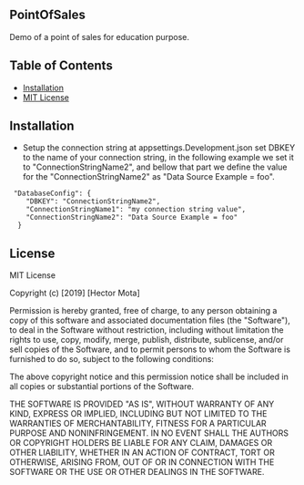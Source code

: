 ## PointOfSales
Demo of a point of sales for education purpose.

## Table of Contents

- [Installation](#installation)
- [MIT License](#License)


## Installation

- Setup the connection string at appsettings.Development.json set DBKEY to the name of your connection string, in the following example we set it to "ConnectionStringName2", and bellow that part we define the value for the "ConnectionStringName2" as "Data Source Example = foo". 

```
 "DatabaseConfig": {
    "DBKEY": "ConnectionStringName2",
    "ConnectionStringName1": "my connection string value",
    "ConnectionStringName2": "Data Source Example = foo"
  }  
```


## License

MIT License

Copyright (c) [2019] [Hector Mota]

Permission is hereby granted, free of charge, to any person obtaining a copy
of this software and associated documentation files (the "Software"), to deal
in the Software without restriction, including without limitation the rights
to use, copy, modify, merge, publish, distribute, sublicense, and/or sell
copies of the Software, and to permit persons to whom the Software is
furnished to do so, subject to the following conditions:

The above copyright notice and this permission notice shall be included in all
copies or substantial portions of the Software.

THE SOFTWARE IS PROVIDED "AS IS", WITHOUT WARRANTY OF ANY KIND, EXPRESS OR
IMPLIED, INCLUDING BUT NOT LIMITED TO THE WARRANTIES OF MERCHANTABILITY,
FITNESS FOR A PARTICULAR PURPOSE AND NONINFRINGEMENT. IN NO EVENT SHALL THE
AUTHORS OR COPYRIGHT HOLDERS BE LIABLE FOR ANY CLAIM, DAMAGES OR OTHER
LIABILITY, WHETHER IN AN ACTION OF CONTRACT, TORT OR OTHERWISE, ARISING FROM,
OUT OF OR IN CONNECTION WITH THE SOFTWARE OR THE USE OR OTHER DEALINGS IN THE
SOFTWARE.


